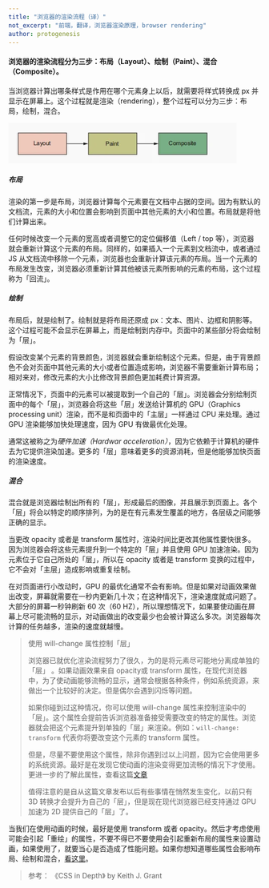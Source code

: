 ```yaml
---
title: "浏览器的渲染流程（译）"
not_excerpt: "前端，翻译，浏览器渲染原理，browser rendering"
author: protogenesis
---
```


#### 浏览器的渲染流程分为三步：布局（Layout）、绘制（Paint）、混合（Composite）。

当浏览器计算出哪条样式是作用在哪个元素身上以后，就需要将样式转换成 px 并显示在屏幕上。这个过程就是渲染（rendering），整个过程可以分为三步：布局，绘制，混合。

![浏览器渲染原理](https://raw.githubusercontent.com/protogenesis/blogs/gh-pages/assets/images/layout-steps.webp)

##### 布局

渲染的第一步是布局，浏览器计算每个元素要在文档中占据的空间。因为有默认的文档流，元素的大小和位置会影响到页面中其他元素的大小和位置。布局就是将他们计算出来。

任何时候改变一个元素的宽高或者调整它的定位偏移值（Left / top 等），浏览器就会重新计算这个元素的布局。同样的，如果插入一个元素到文档流中，或者通过 JS 从文档流中移除一个元素，浏览器也会重新计算该元素的布局。当一个元素的布局发生改变，浏览器必须重新计算其他被该元素所影响的元素的布局，这个过程称为「回流」。

##### 绘制

布局后，就是绘制了。绘制就是将布局还原成 px：文本、图片、边框和阴影等。这个过程可能不会显示在屏幕上，而是绘制到内存中。页面中的某些部分将会绘制为「层」。

假设改变某个元素的背景颜色，浏览器就会重新绘制这个元素。但是，由于背景颜色不会对页面中其他元素的大小或者位置造成影响，浏览器不需要重新计算布局；相对来对，修改元素的大小比修改背景颜色更加耗费计算资源。

正常情况下，页面中的元素可以被提取到一个自己的「层」。浏览器会分别绘制页面中的每个「层」，浏览器会将这些「层」发送给计算机的 GPU（Graphics processing unit）渲染，而不是和页面中的「主层」一样通过 CPU 来处理。通过 GPU 渲染能够加快处理速度，因为 GPU 有做最优化处理。

通常这被称之为*硬件加速（Hardwar acceleration）*，因为它依赖于计算机的硬件去为它提供渲染加速。更多的「层」意味着更多的资源消耗，但是他能够加快页面的渲染速度。

##### 混合

混合就是浏览器绘制出所有的「层」，形成最后的图像，并且展示到页面上。各个「层」将会以特定的顺序排列，为的是在有元素发生覆盖的地方，各层级之间能够正确的显示。

当更改 opacity 或者是 transform 属性时，渲染时间比更改其他属性要快很多。因为浏览器会将这些元素提升到一个特定的「层」并且使用 GPU 加速渲染。因为元素位于它自己所处的「层」，所以在 opacity 或者是 transform 变换的过程中，它不会对「主层」造成影响或重复绘制。

在对页面进行小改动时，GPU 的最优化通常不会有影响。但是如果对动画效果做出改变，屏幕就需要在一秒内更新几十次；在这种情况下，渲染速度就成问题了。大部分的屏幕一秒钟刷新 60 次（60 HZ），所以理想情况下，如果要使动画在屏幕上尽可能流畅的显示，对动画做出的改变最少也会被计算这么多次。浏览器每次计算的任务越多，渲染的速度就越慢。

> 使用 will-change 属性控制「层」
>
> 浏览器已就优化渲染流程努力了很久，为的是将元素尽可能地分离成单独的「层」 。如果动画效果来自 opacity或 transform 属性，在现代浏览器中，为了使动画能够流畅的显示，通常会根据各种条件，例如系统资源，来做出一个比较好的决定。但是偶尔会遇到闪烁等问题。
>
> 如果你碰到过这种情况，你可以使用 will-change 属性来控制渲染中的「层」。这个属性会提前告诉浏览器准备接受需要改变的特定的属性。浏览器就会把这个元素提升到单独的「层」来渲染。例如：`will-change: transform` 代表你将要改变这个元素的 transform 属性。
>
> 但是，尽量不要使用这个属性，除非你遇到过以上问题，因为它会使用更多的系统资源。最好是在发现它使动画的渲染变得更加流畅的情况下才使用。更进一步的了解此属性，查看这篇[文章](https://dev.opera.com/articles/css-will-change-property/)
>
> 值得注意的是自从这篇文章发布以后有些事情在悄然发生变化，以前只有 3D 转换才会提升为自己的「层」，但是现在现代浏览器已经支持通过 GPU 加速为 2D 提供自己的「层」了。

当我们在使用动画的时候，最好是使用 transform 或者 opacity。然后才考虑使用可能会引起「重绘」的属性，不要不得已不要使用会引起重新布局的属性来设置动画，如果使用了，就要当心是否造成了性能问题。如果你想知道哪些属性会影响布局、绘制和混合，[看这里](https://csstriggers.com/)。

> 参考：
> 《CSS in Depth》 by Keith J. Grant
